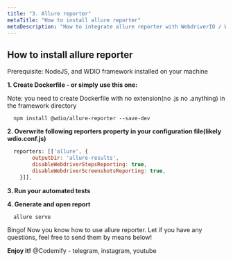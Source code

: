 ```yaml
---
title: "3. Allure reporter"
metaTitle: "How to install allure reporter"
metaDescription: "How to integrate allure reporter with WebdriverIO / WDIO"
---
```


## How to install allure reporter

Prerequisite: NodeJS, and WDIO framework installed on your machine

**1. Create Dockerfile - or simply use this one:**

Note: you need to create Dockerfile with no extension(no .js no .anything) in the framework directory

```shell
  npm install @wdio/allure-reporter --save-dev
```

**2. Overwrite following reporters property in your configuration file(likely wdio.conf.js)**
```javascript
  reporters: [['allure', {
        outputDir: 'allure-results',
        disableWebdriverStepsReporting: true,
        disableWebdriverScreenshotsReporting: true,
    }]],
```
**3. Run your automated tests**

**4. Generate and open report**
```shell
  allure serve
```

Bingo! Now you know how to use allure reporter. Let if you have any questions, feel free to send them by means below!


**Enjoy it!**
@Codemify - telegram, instagram, youtube